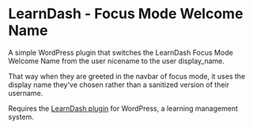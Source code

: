 # LearnDash - Focus Mode Welcome Name
A simple WordPress plugin that switches the LearnDash Focus Mode Welcome Name from the user nicename to the user display_name.

That way when they are greeted in the navbar of focus mode, it uses the display name they've chosen rather than a sanitized version of their username.

Requires the [LearnDash plugin](https://apexauthors.com/LearnDash) for WordPress, a learning management system.